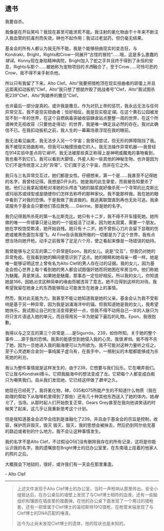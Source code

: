## 遗书

我要自杀。

我像是在开玩笑吗？我现在甚至可能求死不能。我注射的氰化物由于十年来不断注入我血管的抗毒剂而失效，砷也不起作用；我试过老鼠药，但仍毫无结果。

基金会的所有人都认为我无所不能，我是个能够扭曲现实的变态狂，与Kondraki，Bright，Rights和Crow一同展开“古怪的冒险”……哦，这是多么愚蠢的*错误*。Konny现在身陷精神病院，Bright加入了蛇之手并且终于得到了永恒的安息，Rights与那个……被她称为宠物项目的*东西*融合了，至于Crow……可怜可悲的Crow，我不得不亲手射杀他。

所以只有我留了下来。Alto Clef。Alto“我要把猎枪顶在现实扭曲者的卵蛋上并且近距离扣动扳机”Clef，Alto“我只想了想就炸毁了挑战者号”Clef，Alto“我试图杀死239”Clef，Alto“狗娘养的撒旦”Clef。

也许最后一部分是真的。或许我是撒旦。作为对抗上帝的惩罚，我永远无法与任何异常交互。我不是现实扭曲者；恰好相反。我是现实稳定*锚*。在这个黄石公园被发现不到一年的世界，在这个自燃病毒突破收容肆虐站点整整一周的世界，在这个所谓神灵无视收容（只要他走得动）的世界，我是唯一确定且必然的存在。我对此确信不已。在我扣动扳机之前，我人生的一幕幕场景浮现在我的眼前。

我无法看见幽灵，我无法步入另一个宇宙；我曾经尝试，但无形的屏障阻挡了我。我不被现实扭曲影响，但我可以触摸扭曲它的人。我无法操作异常机器──我曾经在914实验中差点将它*破坏*。我无法被那些真正称得上是神明或魔鬼的事物看到，我也看不到它们。我可以看到大脚怪，外星人和一些其他的神秘生物，也许是因为它们不是传统意义上的“异常”，它们属于这个宇宙，而非在它之外。

我只与三名异常交互过，她们都是女性。仔细想来，第一个是……我甚至不记得她的名字。我曾经记得。我想是D开头的。她是我的此生挚爱，而我被告知要杀了她。他们让我拿起猎枪对准她的头颅击飞她的脑浆就好像杀死一个寻常的比克斯比或玛丽苏或绿型或是随便你们怎样去称呼的那种家伙。我不能那样做。我在她的眼中看到了对我的恐惧。于是我做了我该做的。我逃离联盟直到再也无处可逃。我承诺服务于基金会只要他们答应赦免……Dáiríne。那是她的名字。

我仍记得我所杀死的第一名比斯克比。她只有十二岁，我不得不开车撞死她。她所做的唯一一件错事只是让她的一个娃娃活了过来，因为她太寂寞，需要一个朋友。她在学校饱受欺凌，她开始自残。她只有*十二岁*。她不曾担心刀片会留下显眼的伤疤或被黑色面包车撞飞。Al Fine告诉我我所做的一切都是为了这个世界。我有点想当场向她开枪。动手之前我等了足足六个月，使之看起来像是一场错误的劫持。

我曾能够与之交互的第二个异常是Epon，我的女儿。说是“交互”，但我仍对她的异常免疫。在我看到她的瞬间便意识到了这点。她的眼睛和她母亲一模一样。她是唯一能够证明这世上曾有名为Alto Clef的男人存在过的证据。我的女儿，因为基金会担心世界上每个看到她的男人都会试图强奸她而将她困在牢房当中。他们称她为魅魔。真是笑话。如果她是魅魔，那事态一定恰好相反。所以我的女儿，你知道她是166，因她*出生*这种简单的缘由而被违背了意志。她不应得到这样的对待。我希望我留在她身上的东西能够阻止可能发生在她身上的事情。

然而，我对此无能为力。我甚至不能让她知道我是她的父亲。基金会认为我不受影响是基于另一种异常，因为我是汹涌海洋中的锚。但我知道她是我的女儿，我希望她快乐。我试图让自己的生活变得更好一点，但我不得不动用自己一半的人脉只为将只言片语送入她的单元，而且得用另一半为她留下最后的礼物。Epon，我很抱歉。

我得以与之交互的第三个异常是……是Sigurrós。239，如你所知。关于她的整个事件……源于我的恐惧。我真的能感觉到她侵入我的心灵。我很*害怕*。我不得不杀了她，因为一旦她进入我的脑海便可以为所欲为。我不可能对这种力量听之任之。至于心灵遮断合金剑一事纯属子虚乌有，在我手中，一根削尖的木棍都能够成为杀死她的利刃。

我认为整件事情就是这样发生的，由于239，它想要与我们玩乐。它在嘲弄我们。它让我与Kondraki搏斗。它把我脑海中的想法变成了龙。它把每个人都变成白痴只为嘲笑我们。自从我们发现祂，它已经这样做了*数年*之久。

她现在已经死了。我将氰化物，砷，035和075所能产生的不知道什么物质（我在助理的帮助下从咖啡机里得到了那些）还有几十种其他东西送入了她的体内，她*融化*了，当场。从那时起人们开始恢复正常，Gears Grey甚至在我向他讲笑话的时候笑了起来，这几乎让我重新思考这个计划。

但是我知道基金会迟早会找到是谁融化了239。并且由于基金会的宗旨是控制，收容，保护而非毁灭，毁灭 毁灭，毁灭，我的思想会被抹去，然后扔到阿尔伯克基的路边或者别的什么地方。我不会让这种事情发生。

我的名字不是Alto Clef，不过假设O5们没有删除我存在的所有记录，这将是你能认识我的名字。我的遗嘱放在Bright博士的旧办公室里，在东南墙上挂着的他家人的照片之后。

大概我会下地狱的，很好，或许我们有一天会在那里重逢。

\- Alto Clef

------

> 上述文件发现于Alto Clef博士的办公室，当时一声枪响从那里传出。安全小组抵达后，在办公桌后的墙壁上发现了与Clef博士相符的血液，还有一些脑组织和镶嵌在墙皮里的猎鹿弹。在他的办公桌下面发现了一个用过的猎枪套，还有一把曾属于Clef博士的温彻斯特1912猎枪，在枪管末端发现了与Clef博士的DNA匹配的唾液。
>
> 迄今为止尚未发现Clef博士的遗体，他的现状也是未知的。